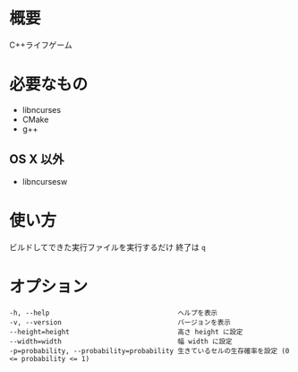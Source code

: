 # 概要
C++ライフゲーム

# 必要なもの
* libncurses
* CMake
* g++
## OS X 以外
* libncursesw

# 使い方
ビルドしてできた実行ファイルを実行するだけ
終了は `q`

# オプション
```
-h, --help                                ヘルプを表示
-v, --version                             バージョンを表示
--height=height                           高さ height に設定 
--width=width                             幅 width に設定
-p=probability, --probability=probability 生きているセルの生存確率を設定 (0 <= probability <= 1)
```
